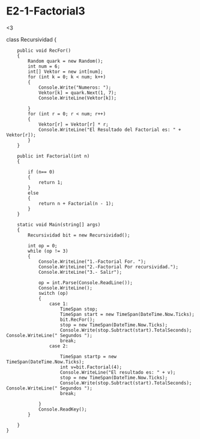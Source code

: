 # E2-1-Factorial3
<3

class Recursividad
	{
		
		public void RecFor()
		{
			Random quark = new Random();
			int num = 6;
            int[] Vektor = new int[num];
            for (int k = 0; k < num; k++)
			{
				Console.Write("Numeros: ");
                Vektor[k] = quark.Next(1, 7);
				Console.WriteLine(Vektor[k]);

			}
            for (int r = 0; r < num; r++)
            {
                Vektor[r] = Vektor[r] * r;
                Console.WriteLine("El Resultado del Factorial es: " + Vektor[r]);
            }
		}

		public int Factorial(int n)
		{
            
            if (n== 0)
	        {
				return 1;
			}
			else
			{
                return n + Factorial(n - 1);
			}
		}
        
		static void Main(string[] args)
		{
            Recursividad bit = new Recursividad();

			int op = 0;
			while (op != 3)
			{
				Console.WriteLine("1.-Factorial For. ");
				Console.WriteLine("2.-Factorial Por recursividad.");
                Console.WriteLine("3.- Salir");

      			op = int.Parse(Console.ReadLine());
				Console.WriteLine();
				switch (op)
				{
					case 1:
						TimeSpan stop;
						TimeSpan start = new TimeSpan(DateTime.Now.Ticks);
                        bit.RecFor();
						stop = new TimeSpan(DateTime.Now.Ticks);
						Console.Write(stop.Subtract(start).TotalSeconds); Console.WriteLine(" Segundos ");
						break;
					case 2:
                        
						TimeSpan startp = new TimeSpan(DateTime.Now.Ticks);
                        int v=bit.Factorial(4);
                        Console.WriteLine("El resultado es: " + v);
						stop = new TimeSpan(DateTime.Now.Ticks);
						Console.Write(stop.Subtract(start).TotalSeconds); Console.WriteLine(" Segundos ");
						break;

				}
                Console.ReadKey();
			}
			
		}
	}
